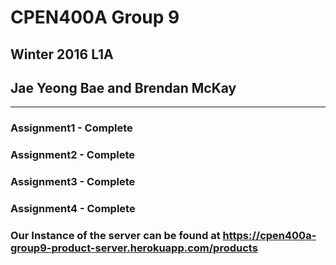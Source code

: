 # CPEN400A Group 9
## Winter 2016 L1A
## Jae Yeong Bae and Brendan McKay
------------
### Assignment1 - Complete
### Assignment2 - Complete
### Assignment3 - Complete
### Assignment4 - Complete

### Our Instance of the server can be found at https://cpen400a-group9-product-server.herokuapp.com/products

